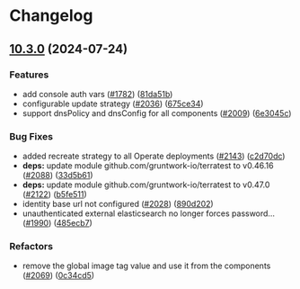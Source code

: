 # Changelog

## [10.3.0](https://github.com/camunda/camunda-platform-helm/compare/camunda-platform-10.2.0...camunda-platform-10.3.0) (2024-07-24)


### Features

* add console auth vars ([#1782](https://github.com/camunda/camunda-platform-helm/issues/1782)) ([81da51b](https://github.com/camunda/camunda-platform-helm/commit/81da51b4dc22e3419c5e210c626ff2a52edd4328))
* configurable update strategy ([#2036](https://github.com/camunda/camunda-platform-helm/issues/2036)) ([675ce34](https://github.com/camunda/camunda-platform-helm/commit/675ce341395987f42707592a2e00b4e47c749b6d))
* support dnsPolicy and dnsConfig for all components ([#2009](https://github.com/camunda/camunda-platform-helm/issues/2009)) ([6e3045c](https://github.com/camunda/camunda-platform-helm/commit/6e3045c6247af3d356564541dcae980eec5d7419))


### Bug Fixes

* added recreate strategy to all Operate deployments ([#2143](https://github.com/camunda/camunda-platform-helm/issues/2143)) ([c2d70dc](https://github.com/camunda/camunda-platform-helm/commit/c2d70dc36088e67c5acb6fc5e51cc1fc64cf9e33))
* **deps:** update module github.com/gruntwork-io/terratest to v0.46.16 ([#2088](https://github.com/camunda/camunda-platform-helm/issues/2088)) ([33d5b61](https://github.com/camunda/camunda-platform-helm/commit/33d5b61e27fb4a6e3e30506fb557c65626995130))
* **deps:** update module github.com/gruntwork-io/terratest to v0.47.0 ([#2122](https://github.com/camunda/camunda-platform-helm/issues/2122)) ([b5fe511](https://github.com/camunda/camunda-platform-helm/commit/b5fe5117cf7323456e2e1797863b85f45cb09e14))
* identity base url not configured ([#2028](https://github.com/camunda/camunda-platform-helm/issues/2028)) ([890d202](https://github.com/camunda/camunda-platform-helm/commit/890d2028e14ed79c9a0f14b1ac7845379a3eb301))
* unauthenticated external elasticsearch no longer forces password… ([#1990](https://github.com/camunda/camunda-platform-helm/issues/1990)) ([485ecb7](https://github.com/camunda/camunda-platform-helm/commit/485ecb7e575aa6c702e119d6ced97a0f9246e2b1))


### Refactors

* remove the global image tag value and use it from the components ([#2069](https://github.com/camunda/camunda-platform-helm/issues/2069)) ([0c34cd5](https://github.com/camunda/camunda-platform-helm/commit/0c34cd56d12fe257e0feca3fcf52fca3ea4c3fb5))
